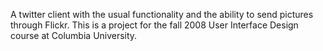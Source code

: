 A twitter client with the usual functionality and the ability to send pictures through Flickr. This is a project for the fall 2008 User Interface Design course at Columbia University.